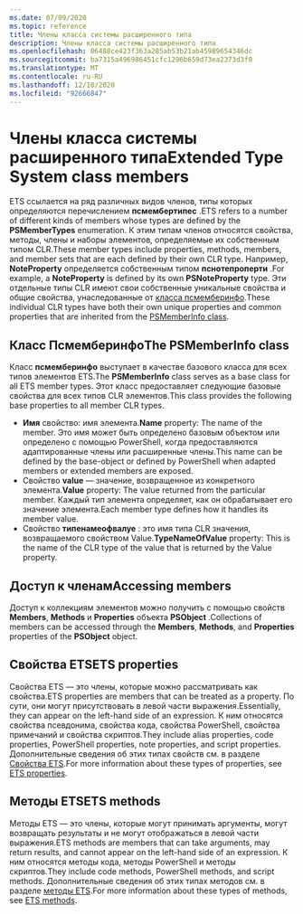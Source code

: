 ```yaml
---
ms.date: 07/09/2020
ms.topic: reference
title: Члены класса системы расширенного типа
description: Члены класса системы расширенного типа
ms.openlocfilehash: 06488ce423f363a285ab53b21ab45989654346dc
ms.sourcegitcommit: ba7315a496986451cfc1296b659d73ea2373d3f0
ms.translationtype: MT
ms.contentlocale: ru-RU
ms.lasthandoff: 12/10/2020
ms.locfileid: "92666847"
---
```

# <a name="extended-type-system-class-members"></a><span data-ttu-id="85378-103">Члены класса системы расширенного типа</span><span class="sxs-lookup"><span data-stu-id="85378-103">Extended Type System class members</span></span>

<span data-ttu-id="85378-104">ETS ссылается на ряд различных видов членов, типы которых определяются перечислением **псмембертипес** .</span><span class="sxs-lookup"><span data-stu-id="85378-104">ETS refers to a number of different kinds of members whose types are defined by the **PSMemberTypes** enumeration.</span></span> <span data-ttu-id="85378-105">К этим типам членов относятся свойства, методы, члены и наборы элементов, определяемые их собственным типом CLR.</span><span class="sxs-lookup"><span data-stu-id="85378-105">These member types include properties, methods, members, and member sets that are each defined by their own CLR type.</span></span> <span data-ttu-id="85378-106">Например, **NoteProperty** определяется собственным типом **пснотепроперти** .</span><span class="sxs-lookup"><span data-stu-id="85378-106">For example, a **NoteProperty** is defined by its own **PSNoteProperty** type.</span></span> <span data-ttu-id="85378-107">Эти отдельные типы CLR имеют свои собственные уникальные свойства и общие свойства, унаследованные от [класса псмемберинфо](/dotnet/api/system.management.automation.psmemberinfo).</span><span class="sxs-lookup"><span data-stu-id="85378-107">These individual CLR types have both their own unique properties and common properties that are inherited from the [PSMemberInfo class](/dotnet/api/system.management.automation.psmemberinfo).</span></span>

## <a name="the-psmemberinfo-class"></a><span data-ttu-id="85378-108">Класс Псмемберинфо</span><span class="sxs-lookup"><span data-stu-id="85378-108">The PSMemberInfo class</span></span>

<span data-ttu-id="85378-109">Класс **псмемберинфо** выступает в качестве базового класса для всех типов элементов ETS.</span><span class="sxs-lookup"><span data-stu-id="85378-109">The **PSMemberInfo** class serves as a base class for all ETS member types.</span></span> <span data-ttu-id="85378-110">Этот класс предоставляет следующие базовые свойства для всех типов CLR элементов.</span><span class="sxs-lookup"><span data-stu-id="85378-110">This class provides the following base properties to all member CLR types.</span></span>

- <span data-ttu-id="85378-111">**Имя** свойство: имя элемента.</span><span class="sxs-lookup"><span data-stu-id="85378-111">**Name** property: The name of the member.</span></span> <span data-ttu-id="85378-112">Это имя может быть определено базовым объектом или определено с помощью PowerShell, когда предоставляются адаптированные члены или расширенные члены.</span><span class="sxs-lookup"><span data-stu-id="85378-112">This name can be defined by the base-object or defined by PowerShell when adapted members or extended members are exposed.</span></span>
- <span data-ttu-id="85378-113">Свойство **value** — значение, возвращенное из конкретного элемента.</span><span class="sxs-lookup"><span data-stu-id="85378-113">**Value** property: The value returned from the particular member.</span></span> <span data-ttu-id="85378-114">Каждый тип элемента определяет, как он обрабатывает его значение элемента.</span><span class="sxs-lookup"><span data-stu-id="85378-114">Each member type defines how it handles its member value.</span></span>
- <span data-ttu-id="85378-115">Свойство **типенамеофвалуе** : это имя типа CLR значения, возвращаемого свойством Value.</span><span class="sxs-lookup"><span data-stu-id="85378-115">**TypeNameOfValue** property: This is the name of the CLR type of the value that is returned by the Value property.</span></span>

## <a name="accessing-members"></a><span data-ttu-id="85378-116">Доступ к членам</span><span class="sxs-lookup"><span data-stu-id="85378-116">Accessing members</span></span>

<span data-ttu-id="85378-117">Доступ к коллекциям элементов можно получить с помощью свойств **Members**, **Methods** и **Properties** объекта **PSObject** .</span><span class="sxs-lookup"><span data-stu-id="85378-117">Collections of members can be accessed through the **Members**, **Methods**, and **Properties** properties of the **PSObject** object.</span></span>

## <a name="ets-properties"></a><span data-ttu-id="85378-118">Свойства ETS</span><span class="sxs-lookup"><span data-stu-id="85378-118">ETS properties</span></span>

<span data-ttu-id="85378-119">Свойства ETS — это члены, которые можно рассматривать как свойства.</span><span class="sxs-lookup"><span data-stu-id="85378-119">ETS properties are members that can be treated as a property.</span></span> <span data-ttu-id="85378-120">По сути, они могут присутствовать в левой части выражения.</span><span class="sxs-lookup"><span data-stu-id="85378-120">Essentially, they can appear on the left-hand side of an expression.</span></span> <span data-ttu-id="85378-121">К ним относятся свойства псевдонима, свойства кода, свойства PowerShell, свойства примечаний и свойства скриптов.</span><span class="sxs-lookup"><span data-stu-id="85378-121">They include alias properties, code properties, PowerShell properties, note properties, and script properties.</span></span> <span data-ttu-id="85378-122">Дополнительные сведения об этих типах свойств см. в разделе [Свойства ETS](properties.md).</span><span class="sxs-lookup"><span data-stu-id="85378-122">For more information about these types of properties, see [ETS properties](properties.md).</span></span>

## <a name="ets-methods"></a><span data-ttu-id="85378-123">Методы ETS</span><span class="sxs-lookup"><span data-stu-id="85378-123">ETS methods</span></span>

<span data-ttu-id="85378-124">Методы ETS — это члены, которые могут принимать аргументы, могут возвращать результаты и не могут отображаться в левой части выражения.</span><span class="sxs-lookup"><span data-stu-id="85378-124">ETS methods are members that can take arguments, may return results, and cannot appear on the left-hand side of an expression.</span></span> <span data-ttu-id="85378-125">К ним относятся методы кода, методы PowerShell и методы скриптов.</span><span class="sxs-lookup"><span data-stu-id="85378-125">They include code methods, PowerShell methods, and script methods.</span></span>
<span data-ttu-id="85378-126">Дополнительные сведения об этих типах методов см. в разделе [методы ETS](methods.md).</span><span class="sxs-lookup"><span data-stu-id="85378-126">For more information about these types of methods, see [ETS methods](methods.md).</span></span>
